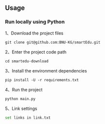 ## Usage 
### Run locally using Python
1、Download the project files
```
git clone git@github.com:BNU-KG/smartEdu.git
```
2、Enter the project code path
```
cd smartedu-download
```

3、Install the environment dependencies
```
pip install -U -r requirements.txt
```

4、Run the project
```
python main.py
```

5、Link settings
```sh
set links in link.txt 
```
